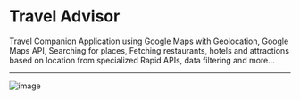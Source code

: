# Travel Advisor
Travel Companion Application using Google Maps with Geolocation, Google Maps API, Searching for places, Fetching restaurants, hotels and attractions based on location from specialized Rapid APIs, data filtering and more...

---
![image](https://user-images.githubusercontent.com/25434180/158162947-6b6cd63c-61b6-4e7e-9b50-fe125b6eef81.png)
